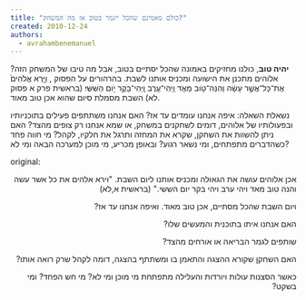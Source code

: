 ```yaml
---
title: "כולם מאמינם שהכל ייגמר בטוב אז מה המשחק?"
created: 2010-12-24
authors: 
  - avrahambenemanuel
---
```

**יהיה טוב**, כולנו מחזיקים באמונה שהכל יסתיים בטוב, אבל מה טיבו של המשחק הזה? אלוהים מתכנן את הישועה ומכניס אותנו לשבת. בהרהורים על הפסוק , וַיַּ֤רְא אֱלֹהִים֙ אֶת־כָּל־אֲשֶׁ֣ר עָשָׂ֔ה וְהִנֵּה־טֹ֖וב מְאֹ֑ד וַֽיְהִי־עֶ֥רֶב וַֽיְהִי־בֹ֖קֶר יֹ֥ום הַשִּׁשִּֽׁי׃  (בראשית פרק א פסוק לא) השבת מסמלת סיום שהוא אכן טוב מאוד.

נשאלת השאלה: איפה אנחנו עומדים עד אז? האם אנחנו משתתפים פעילים בתוכניותיו ובפעולותיו של אלוהים, דומים לשחקנים במשחק, או שמא אנחנו רק צופים מהצד? האם ניתן להשוות את השחקן, שקרא את המחזה ותרגל את חלקיו, לקהל? מי חווה פחד כשהדברים מתפתחים, ומי נשאר רגוע? ובאופן מכריע, מי מוכן למערכה הבאה ומי לא?

original:
<div dir="rtl">
אכן אלוהים עושה את הגאולה ומכניס אותנו ליום השבת. "וירא אלהים את כל אשר עשה והנה טוב מאד ויהי ערב ויהי בקר יום הששי." (בראשית א,לא)

ויום השבת שהכל מסתיים, אכן טוב מאוד. ואיפה אנחנו עד אז?

האם אנחנו איתו בתוכנית והמעשים שלו?

שותפים לגמר הבריאה או אורחים מהצד?

האם השחקן שקורא ההצגה והתאמן בו ומשתתף בהצגה, דומה לקהל שרק רואה אותו?

כאשר הסצנות עולות ויורדות והעלילה מתפתחת מי מוכן ומי לא? מי חש הפחד? ומי בשקט?
</div>